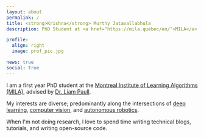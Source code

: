 ```yaml
---
layout: about
permalink: /
title: <strong>Krishna</strong> Murthy Jatavallabhula
description: PhD Student at <a href="https://mila.quebec/en/">MILA</a>

profile:
  align: right
  image: prof_pic.jpg

news: true
social: true
---
```


I am a first year PhD student at the [Montreal Institute of Learning Algorithms (MILA)](https://mila.quebec/en/), advised by [Dr. Liam Paull](https://people.csail.mit.edu/lpaull/).

My interests are diverse; predominantly along the intersections of [deep learning](https://www.technologyreview.com/s/513696/deep-learning/), [computer vision](https://hayo.io/computer-vision/), and [autonomous robotics](https://en.wikipedia.org/wiki/Robotics).

When I'm not doing research, I love to spend time writing technical blogs, tutorials, and writing open-source code.
